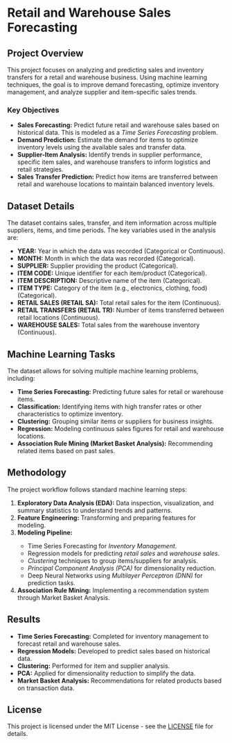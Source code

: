 <h1>Retail and Warehouse Sales Forecasting</h1>

<h2>Project Overview</h2>
<p>This project focuses on analyzing and predicting sales and inventory transfers for a retail and warehouse business. Using machine learning techniques, the goal is to improve demand forecasting, optimize inventory management, and analyze supplier and item-specific sales trends.</p>

<h3>Key Objectives</h3>
<ul>
  <li><strong>Sales Forecasting:</strong> Predict future retail and warehouse sales based on historical data. This is modeled as a <em>Time Series Forecasting</em> problem.</li>
  <li><strong>Demand Prediction:</strong> Estimate the demand for items to optimize inventory levels using the available sales and transfer data.</li>
  <li><strong>Supplier-Item Analysis:</strong> Identify trends in supplier performance, specific item sales, and warehouse transfers to inform logistics and retail strategies.</li>
  <li><strong>Sales Transfer Prediction:</strong> Predict how items are transferred between retail and warehouse locations to maintain balanced inventory levels.</li>
</ul>

<h2>Dataset Details</h2>
<p>The dataset contains sales, transfer, and item information across multiple suppliers, items, and time periods. The key variables used in the analysis are:</p>

<ul>
  <li><strong>YEAR:</strong> Year in which the data was recorded (Categorical or Continuous).</li>
  <li><strong>MONTH:</strong> Month in which the data was recorded (Categorical).</li>
  <li><strong>SUPPLIER:</strong> Supplier providing the product (Categorical).</li>
  <li><strong>ITEM CODE:</strong> Unique identifier for each item/product (Categorical).</li>
  <li><strong>ITEM DESCRIPTION:</strong> Descriptive name of the item (Categorical).</li>
  <li><strong>ITEM TYPE:</strong> Category of the item (e.g., electronics, clothing, food) (Categorical).</li>
  <li><strong>RETAIL SALES (RETAIL SA):</strong> Total retail sales for the item (Continuous).</li>
  <li><strong>RETAIL TRANSFERS (RETAIL TR):</strong> Number of items transferred between retail locations (Continuous).</li>
  <li><strong>WAREHOUSE SALES:</strong> Total sales from the warehouse inventory (Continuous).</li>
</ul>

<h2>Machine Learning Tasks</h2>
<p>The dataset allows for solving multiple machine learning problems, including:</p>

<ul>
  <li><strong>Time Series Forecasting:</strong> Predicting future sales for retail or warehouse items.</li>
  <li><strong>Classification:</strong> Identifying items with high transfer rates or other characteristics to optimize inventory.</li>
  <li><strong>Clustering:</strong> Grouping similar items or suppliers for business insights.</li>
  <li><strong>Regression:</strong> Modeling continuous sales figures for retail and warehouse locations.</li>
  <li><strong>Association Rule Mining (Market Basket Analysis):</strong> Recommending related items based on past sales.</li>
</ul>

<h2>Methodology</h2>
<p>The project workflow follows standard machine learning steps:</p>

<ol>
  <li><strong>Exploratory Data Analysis (EDA):</strong> Data inspection, visualization, and summary statistics to understand trends and patterns.</li>
  <li><strong>Feature Engineering:</strong> Transforming and preparing features for modeling.</li>
  <li><strong>Modeling Pipeline:</strong></li>
  <ul>
    <li>Time Series Forecasting for <em>Inventory Management</em>.</li>
    <li>Regression models for predicting <em>retail sales</em> and <em>warehouse sales</em>.</li>
    <li><em>Clustering</em> techniques to group items/suppliers for analysis.</li>
    <li><em>Principal Component Analysis (PCA)</em> for dimensionality reduction.</li>
    <li>Deep Neural Networks using <em>Multilayer Perceptron (DNN)</em> for prediction tasks.</li>
  </ul>
  <li><strong>Association Rule Mining:</strong> Implementing a recommendation system through Market Basket Analysis.</li>
</ol>

<h2>Results</h2>
<ul>
  <li><strong>Time Series Forecasting:</strong> Completed for inventory management to forecast retail and warehouse sales.</li>
  <li><strong>Regression Models:</strong> Developed to predict sales based on historical data.</li>
  <li><strong>Clustering:</strong> Performed for item and supplier analysis.</li>
  <li><strong>PCA:</strong> Applied for dimensionality reduction to simplify the data.</li>
  <li><strong>Market Basket Analysis:</strong> Recommendations for related products based on transaction data.</li>
</ul>

<h2>License</h2>
<p>This project is licensed under the MIT License - see the <a href="https://opensource.org/license/MIT" target='_blank'>LICENSE</a> file for details.</p>
